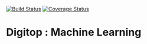 [![Build Status](https://travis-ci.org/Withington/digitop.svg?branch=master)](https://travis-ci.org/Withington/digitop)
[![Coverage Status](https://coveralls.io/repos/github/Withington/digitop/badge.svg?branch=master)](https://coveralls.io/github/Withington/digitop?branch=master)

# Digitop : Machine Learning



